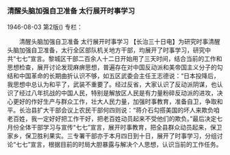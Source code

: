 ### 清醒头脑加强自卫准备  太行展开时事学习

1946-08-03
第2版()
专栏：

　　清醒头脑加强自卫准备
    太行展开时事学习
    【长治三十日电】为研究时事清醒头脑加强自卫准备，太行全区部队机关地方干部，均展开了时事学习，研究中共“七七”宣言。黎城区干部二百余人十二日开始用了三天时间，结合当前的工作和思想检查，展开讨论发现麻痹思想，普遍存在对中国反动派和美帝国主义分子的勾结和中国革命的长期曲折认识不够，如五区武委会主任王志德说：“日本投降后，我思想中总认为和平了，武装不重要了。经过反省，大家认识了反动派阴谋，也认识了经过八年抗战的中国人民，特别是解放区人民是有力量粉碎反动派的进攻，决心更好的作好生产与群众工作，壮大人民力量，加强时事教育，准备自卫，争取和平。长治县扩大干部会议上农民干部何四则说：“蒋介石勾搭美国的坏人来欺负咱老百姓，我一定好好把工作干好，把老百姓动员起来不受他们的欺负。”最后决定七月份全体干部学习与宣传“七七”宣言，展开时事教育，把全县群众动员起来，保卫家乡，保卫胜利果实。三专署干部亦于本月四日到十日，展开了时事学习，分组讨论“七七”宣言，根据目前的时局大胆暴露与解决个人思想，认识当前的工作任务。
